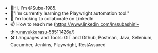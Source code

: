 - 👋Hi, I'm @Suba-1985.
- 🌱"I'm currently learning the Playwright automation tool."
- 💞️ I’m looking to collaborate on LinkedIn
- 📫 How to reach me (https://www.linkedin.com/in/subashini-thirunavukkarasu-58511426a/)
- 🛠️ Languages and Tools: GIT and Github, Postman, Java, Selenium, Cucumber, Jenkins, Playwright, RestAssured



<!---
Suba-1985/Suba-1985 is a ✨ special ✨ repository because its `README.md` (this file) appears on your GitHub profile.
You can click the Preview link to take a look at your changes.
--->
